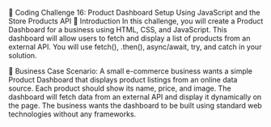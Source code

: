 🧠 Coding Challenge 16: Product Dashboard Setup Using JavaScript and the Store Products API
📘 Introduction
In this challenge, you will create a Product Dashboard for a business using HTML, CSS, and JavaScript. This dashboard will allow users to fetch and display a list of products from an external API. You will use fetch(), .then(), async/await, try, and catch in your solution.

💼 Business Case
Scenario: A small e-commerce business wants a simple Product Dashboard that displays product listings from an online data source. Each product should show its name, price, and image. The dashboard will fetch data from an external API and display it dynamically on the page. The business wants the dashboard to be built using standard web technologies without any frameworks.